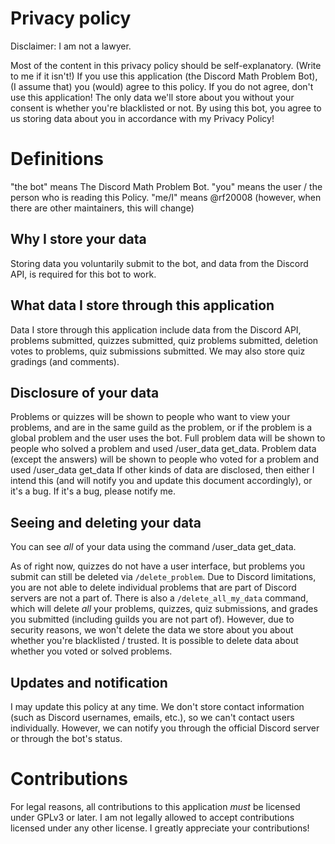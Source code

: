 # Privacy policy
Disclaimer: I am not a lawyer.

Most of the content in this privacy policy should be self-explanatory. (Write to me if it isn't!)
If you use this application (the Discord Math Problem Bot), (I assume that) you (would) agree to this policy. If you do not agree, don't use this application! The only data we'll store about you without your consent is whether you're blacklisted or not. By using this bot, you agree to us storing data about you in accordance with my Privacy Policy!

# Definitions
"the bot" means The Discord Math Problem Bot.
"you" means the user / the person who is reading this Policy.
"me/I" means @rf20008 (however, when there are other maintainers, this will change)


## Why I store your data

Storing data you voluntarily submit to the bot, and data from the Discord API, is required for this bot to work.

## What data I store through this application

Data I store through this application include data from the Discord API, problems submitted, quizzes submitted, quiz problems submitted, deletion votes to problems, quiz submissions submitted. We may also store quiz gradings (and comments). 

## Disclosure of your data

Problems or quizzes will be shown to people who want to view your problems, and are in the same guild as the problem, or if the problem is a global problem and the user uses the bot.
Full problem data will be shown to people who solved a problem and used /user_data get_data.
Problem data (except the answers) will be shown to people who voted for a problem and used /user_data get_data
If other kinds of data are disclosed, then either I intend this (and will notify you and update this document accordingly), or it's a bug. If it's a bug, please notify me.

## Seeing and deleting your data

You can see *all* of your data using the command /user_data get_data.

As of right now, quizzes do not have a user interface, but problems you submit can still be deleted via ``/delete_problem``. Due to Discord limitations, you are not able to delete individual problems that are part of Discord servers are not a part of. There is also a ``/delete_all_my_data`` command, which will delete *all* your problems, quizzes, quiz submissions, and grades you submitted (including guilds you are not part of). However, due to security reasons, we won't delete the data we store about you about whether you're blacklisted / trusted.  It is possible to delete data about whether you voted or solved problems.

## Updates and notification

I may update this policy at any time. We don't store contact information (such as Discord usernames, emails, etc.), so we can't contact users individually. However, we can notify you through the official Discord server or through the bot's status. 

# Contributions

For legal reasons, all contributions to this application *must* be licensed under GPLv3 or later. I am not legally allowed to accept contributions licensed under any other license. I greatly appreciate your contributions!

